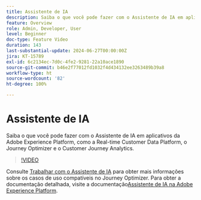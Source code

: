 ```yaml
---
title: Assistente de IA
description: Saiba o que você pode fazer com o Assistente de IA em aplicativos da Adobe Experience Platform, como a Real-time Customer Data Platform, o Journey Optimizer e o Customer Journey Analytics.
feature: Overview
role: Admin, Developer, User
level: Beginner
doc-type: Feature Video
duration: 143
last-substantial-update: 2024-06-27T00:00:00Z
jira: KT-15789
exl-id: 6c2134ec-7d0c-4fe2-9281-22a10ace1890
source-git-commit: b46e2f77012fd1032f4d434132ee3263489b39a8
workflow-type: ht
source-wordcount: '82'
ht-degree: 100%

---
```


# Assistente de IA

Saiba o que você pode fazer com o Assistente de IA em aplicativos da Adobe Experience Platform, como a Real-time Customer Data Platform, o Journey Optimizer e o Customer Journey Analytics.

>[!VIDEO](https://video.tv.adobe.com/v/3429845/?learn=on)

Consulte [Trabalhar com o Assistente de IA](https://experienceleague.adobe.com/pt-br/docs/journey-optimizer/using/get-started/ai-assistant) para obter mais informações sobre os casos de uso compatíveis no Journey Optimizer. Para obter a documentação detalhada, visite a documentação[Assistente de IA na Adobe Experience Platform](https://experienceleague.adobe.com/pt-br/docs/experience-platform/ai-assistant/home).
